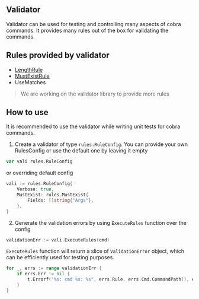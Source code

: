 ## Validator
Validator can be used for testing and controlling many aspects of cobra commands. It provides many rules out of the box for validating the commands.

## Rules provided by validator
- [LengthRule](validator_length_rule.md)
- [MustExistRule](validator_must_exist_rule.md)
- UseMatches
> We are working on the validator library to provide more rules

## How to use
It is recommended to use the validator while writing unit tests for cobra commands.

1. Create a validator of type `rules.RuleConfig`. You can provide your own RulesConfig or use the default one by leaving it empty
```go
var vali rules.RuleConfig
```
or overriding default config
```go
vali := rules.RuleConfig{
	Verbose: true,
	MustExist: rules.MustExist{
		Fields: []string{"Args"},
	},
}
```
2. Generate the validation errors by using `ExecuteRules` function over the config
```go
validationErr := vali.ExecuteRules(cmd)
```
`ExecuteRules` function will return a slice of `ValidationError` object, which can be efficiently used for testing purposes.
```go
for _, errs := range validationErr {
	if errs.Err != nil {
		t.Errorf("%s: cmd %s: %s", errs.Rule, errs.Cmd.CommandPath(), errs.Name)
	}
}
```